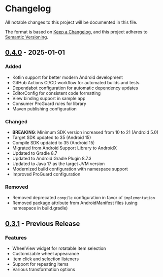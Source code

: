 # Changelog

All notable changes to this project will be documented in this file.

The format is based on [Keep a Changelog](https://keepachangelog.com/en/1.1.0/),
and this project adheres to [Semantic Versioning](https://semver.org/spec/v2.0.0.html).

## [0.4.0] - 2025-01-01

### Added
- Kotlin support for better modern Android development
- GitHub Actions CI/CD workflow for automated builds and tests
- Dependabot configuration for automatic dependency updates
- EditorConfig for consistent code formatting
- View binding support in sample app
- Consumer ProGuard rules for library
- Maven publishing configuration

### Changed
- **BREAKING**: Minimum SDK version increased from 10 to 21 (Android 5.0)
- Target SDK updated to 35 (Android 15)
- Compile SDK updated to 35 (Android 15)
- Migrated from Android Support Library to AndroidX
- Updated to Gradle 8.7
- Updated to Android Gradle Plugin 8.7.3
- Updated to Java 17 as the target JVM version
- Modernized build configuration with namespace support
- Improved ProGuard configuration

### Removed
- Removed deprecated `compile` configuration in favor of `implementation`
- Removed package attribute from AndroidManifest files (using namespace in build.gradle)

## [0.3.1] - Previous Release

### Features
- WheelView widget for rotatable item selection
- Customizable wheel appearance
- Item click and selection listeners
- Support for repeating items
- Various transformation options

[0.4.0]: https://github.com/LukeDeighton/WheelView/compare/v0.3.1...v0.4.0
[0.3.1]: https://github.com/LukeDeighton/WheelView/releases/tag/v0.3.1